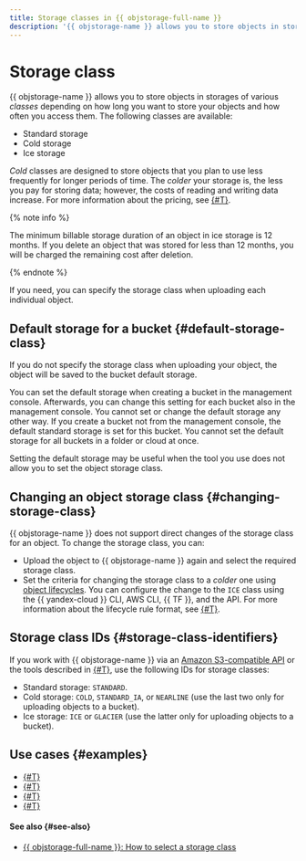 ```yaml
---
title: Storage classes in {{ objstorage-full-name }}
description: '{{ objstorage-name }} allows you to store objects in storages of various classes depending on how long you want to store your objects and how often you access them. You can choose between a standard, cold, and ice storage.'
---
```


# Storage class

{{ objstorage-name }} allows you to store objects in storages of various _classes_ depending on how long you want to store your objects and how often you access them. The following classes are available:

* Standard storage
* Cold storage
* Ice storage

_Cold_ classes are designed to store objects that you plan to use less frequently for longer periods of time. The _colder_ your storage is, the less you pay for storing data; however, the costs of reading and writing data increase. For more information about the pricing, see [{#T}](../pricing.md).


{% note info %}

The minimum billable storage duration of an object in ice storage is 12 months. If you delete an object that was stored for less than 12 months, you will be charged the remaining cost after deletion.

{% endnote %}


If you need, you can specify the storage class when uploading each individual object.

## Default storage for a bucket {#default-storage-class}

If you do not specify the storage class when uploading your object, the object will be saved to the bucket default storage.

You can set the default storage when creating a bucket in the management console. Afterwards, you can change this setting for each bucket also in the management console. You cannot set or change the default storage any other way. If you create a bucket not from the management console, the default standard storage is set for this bucket. You cannot set the default storage for all buckets in a folder or cloud at once.

Setting the default storage may be useful when the tool you use does not allow you to set the object storage class.

## Changing an object storage class {#changing-storage-class}

{{ objstorage-name }} does not support direct changes of the storage class for an object. To change the storage class, you can:

- Upload the object to {{ objstorage-name }} again and select the required storage class.
- Set the criteria for changing the storage class to a _colder_ one using [object lifecycles](lifecycles.md). You can configure the change to the `ICE` class using the {{ yandex-cloud }} CLI, AWS CLI, {{ TF }}, and the API. For more information about the lifecycle rule format, see [{#T}](../s3/api-ref/lifecycles/xml-config.md).

## Storage class IDs {#storage-class-identifiers}

If you work with {{ objstorage-name }} via an [Amazon S3-compatible API](../s3/index.md) or the tools described in [{#T}](../tools/index.md), use the following IDs for storage classes:

* Standard storage: `STANDARD`.
* Cold storage: `COLD`, `STANDARD_IA`, or `NEARLINE` (use the last two only for uploading objects to a bucket).
* Ice storage: `ICE` or `GLACIER` (use the latter only for uploading objects to a bucket).


## Use cases {#examples}

* [{#T}](../tutorials/greenplum-yezzey.md)
* [{#T}](../tutorials/log-ingestion.md)
* [{#T}](../tutorials/hystax-backup.md)
* [{#T}](../tutorials/clickhouse-hybrid-storage.md)


#### See also {#see-also}

* [{{ objstorage-full-name }}: How to select a storage class](https://yandex.cloud/ru/blog/object-storage-class)
